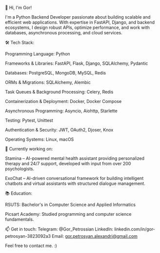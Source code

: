 👋 Hi, I'm Gor!

I'm a Python Backend Developer passionate about building scalable and efficient web applications. With expertise in FastAPI, Django, and backend ecosystems, I design robust APIs, optimize performance, and work with databases, asynchronous processing, and cloud services.

🛠 Tech Stack:

Programming Language: Python

Frameworks & Libraries: FastAPI, Flask, Django, SQLAlchemy, Pydantic

Databases: PostgreSQL, MongoDB, MySQL, Redis

ORMs & Migrations: SQLAlchemy, Alembic

Task Queues & Background Processing: Celery, Redis

Containerization & Deployment: Docker, Docker Compose

Asynchronous Programming: Asyncio, Aiohttp, Starlette

Testing: Pytest, Unittest

Authentication & Security: JWT, OAuth2, Djoser, Knox

Operating Systems: Linux, macOS

🚀 Currently working on:

Stamina – AI-powered mental health assistant providing personalized therapy and 24/7 support, developed with input from over 200 psychologists.

ExoChat – AI-driven conversational framework for building intelligent chatbots and virtual assistants with structured dialogue management.

📚 Education:

RSUTS: Bachelor's in Computer Science and Applied Informatics

Picsart Academy: Studied programming and computer science fundamentals.

📫 Get in touch:
Telegram: @Gor_Petrossian
LinkedIn: linkedin.com/in/gor-petrosyan-3823092a3
Email: gor.petrosyan.alexandri@gmail.com

Feel free to contact me. :)
